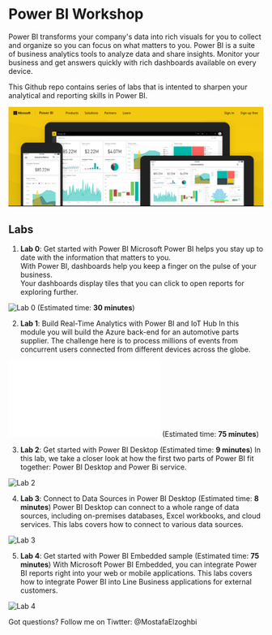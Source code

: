 # Power BI Workshop
Power BI transforms your company's data into rich visuals for you to collect and organize so you can focus on what matters to you.
Power BI is a suite of business analytics tools to analyze data and share insights. 
Monitor your business and get answers quickly with rich dashboards available on every device.

This Github repo contains series of labs that is intented to sharpen your analytical and reporting skills in Power BI.

![Microsoft Power BI](/Images/PowerBI.PNG)

## Labs

1. **Lab 0**: Get started with Power BI
Microsoft Power BI helps you stay up to date with the information that matters to you.  
With Power BI, dashboards help you keep a finger on the pulse of your business.  
Your dashboards display tiles that you can click to open reports for exploring further. 

![Lab 0](https://powerbi.microsoft.com/en-us/documentation/powerbi-service-get-started/) (Estimated time: **30 minutes**)

2. **Lab 1**: Build Real-Time Analytics with Power BI and IoT Hub
In this module you will build the Azure back-end for an automotive parts supplier.
The challenge here is to process millions of events from concurrent users connected from different devices across the globe.


![Lab 1](/Labs/Lab1.md) (Estimated time: **75 minutes**)

3. **Lab 2**: Get started with Power BI Desktop (Estimated time: **9 minutes**)
In this lab, we take a closer look at how the first two parts of Power BI fit together: Power BI Desktop and Power Bi service.

![Lab 2](https://powerbi.microsoft.com/en-us/guided-learning/powerbi-learning-0-2-get-started-power-bi-desktop/)

4. **Lab 3**: Connect to Data Sources in Power BI Desktop (Estimated time: **8 minutes**)
Power BI Desktop can connect to a whole range of data sources, including on-premises databases, Excel workbooks, and cloud services. 
This labs covers how to connect to various data sources.

![Lab 3](https://powerbi.microsoft.com/en-us/guided-learning/powerbi-learning-1-2-connect-to-data-sources-in-power-bi-desktop/)


5. **Lab 4**: Get started with Power BI Embedded sample (Estimated time: **75 minutes**)
With Microsoft Power BI Embedded, you can integrate Power BI reports right into your web or mobile applications.
This labs covers how to integrate Power BI into Line Business applications for external customers.


![Lab 4](https://docs.microsoft.com/en-us/azure/power-bi-embedded/power-bi-embedded-get-started-sample)


Got questions? Follow me on Tiwtter: @MostafaElzoghbi